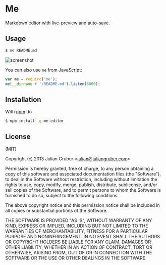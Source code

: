 # Me

Markdown editor with live-preview and auto-save.

## Usage

```bash
$ me README.md
```

![screenshot](http://f.cl.ly/items/0b2I082R2B3Q0h0V2Q0G/Screen%20Shot%202013-05-01%20at%203.07.04%20PM.png)

You can also use `me` from JavaScript:

```js
var me = require('me');
me(__dirname + '/README.md').listen(8000);
```

## Installation

With [npm](http://npmjs.org) do

```bash
$ npm install -g me-editor
```

## License

(MIT)

Copyright (c) 2013 Julian Gruber &lt;julian@juliangruber.com&gt;

Permission is hereby granted, free of charge, to any person obtaining a copy of
this software and associated documentation files (the "Software"), to deal in
the Software without restriction, including without limitation the rights to
use, copy, modify, merge, publish, distribute, sublicense, and/or sell copies
of the Software, and to permit persons to whom the Software is furnished to do
so, subject to the following conditions:

The above copyright notice and this permission notice shall be included in all
copies or substantial portions of the Software.

THE SOFTWARE IS PROVIDED "AS IS", WITHOUT WARRANTY OF ANY KIND, EXPRESS OR
IMPLIED, INCLUDING BUT NOT LIMITED TO THE WARRANTIES OF MERCHANTABILITY,
FITNESS FOR A PARTICULAR PURPOSE AND NONINFRINGEMENT. IN NO EVENT SHALL THE
AUTHORS OR COPYRIGHT HOLDERS BE LIABLE FOR ANY CLAIM, DAMAGES OR OTHER
LIABILITY, WHETHER IN AN ACTION OF CONTRACT, TORT OR OTHERWISE, ARISING FROM,
OUT OF OR IN CONNECTION WITH THE SOFTWARE OR THE USE OR OTHER DEALINGS IN THE
SOFTWARE.